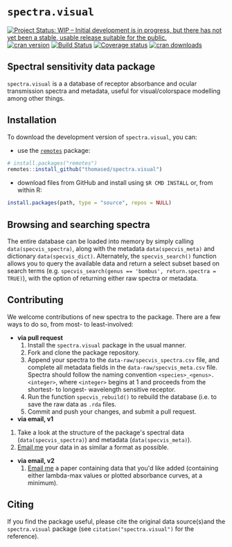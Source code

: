 # `spectra.visual`

[![Project Status: WIP – Initial development is in progress, but there has not yet been a stable, usable release suitable for the public.](https://www.repostatus.org/badges/latest/wip.svg)](https://www.repostatus.org/#wip) [![cran version](https://www.r-pkg.org/badges/version-ago/spectra.visual)](https://cran.r-project.org/package=spectra.visual/)
[![Build Status](https://travis-ci.org/thomased/spectra.visual.svg?branch=master)](https://travis-ci.org/thomased/spectra.visual/)
[![Coverage status](https://codecov.io/gh/thomased/spectra.visual/branch/master/graph/badge.svg)](https://codecov.io/github/thomased/spectra.visual?branch=master)
[![cran downloads](https://cranlogs.r-pkg.org/badges/grand-total/spectra.visual)](https://cran.r-project.org/package=spectra.visual/)

## Spectral sensitivity data package

`spectra.visual` is a a database of receptor absorbance and ocular transmission spectra and metadata, useful for visual/colorspace modelling among other things.

## Installation

To download the development version of `spectra.visual`, you can:

* use the [`remotes`](https://github.com/r-lib/remotes) package:

```r
# install.packages("remotes")
remotes::install_github("thomased/spectra.visual")
```

* download files from GitHub and install using `$R CMD INSTALL` or, from within R:

```r
install.packages(path, type = "source", repos = NULL)
```

## Browsing and searching spectra

The entire database can be loaded into memory by simply calling `data(specvis_spectra)`, along with the metadata `data(specvis_meta)` and dictionary `data(specvis_dict)`. Alternately, the `specvis_search()` function allows you to query the available data and return a select subset based on search terms (e.g. `specvis_search(genus == 'bombus', return.spectra = TRUE)`), with the option of returning either raw spectra or metadata. 

## Contributing

We welcome contributions of new spectra to the package. There are a few ways to do so, from most- to least-involved:

- **via pull request**
  1. Install the `spectra.visual` package in the usual manner.
  2. Fork and clone the package repository.
  3. Append your spectra to the `data-raw/specvis_spectra.csv` file, and complete all metadata fields in the `data-raw/specvis_meta.csv` file. Spectra should follow the naming convention `<species>_<genus>.<integer>`, where `<integer>` begins at 1 and proceeds from the shortest- to longest- wavelength sensitive receptor.
  4. Run the function `specvis_rebuild()` to rebuild the database (i.e. to save the raw data as `.rda` files.
  5. Commit and push your changes, and submit a pull request.
-  **via email, v1**
  1. Take a look at the structure of the package's spectral data (`data(specvis_spectra)`) and metadata (`data(specvis_meta)`).
  2. [Email me](mailto:thomas.white@sydney.edu.au) your data in as similar a format as possible.
- **via email, v2**
  1. [Email me](mailto:thomas.white@sydney.edu.au) a paper containing data that you'd like added (containing either lambda-max values or plotted absorbance curves, at a minimum). 

## Citing

If you find the package useful, please cite the original data source(s)and the `spectra.visual` package (see `citation("spectra.visual")` for the reference).
